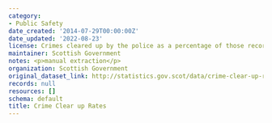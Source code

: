 ```yaml
---
category:
- Public Safety
date_created: '2014-07-29T00:00:00Z'
date_updated: '2022-08-23'
license: Crimes cleared up by the police as a percentage of those recorded.
maintainer: Scottish Government
notes: <p>manual extraction</p>
organization: Scottish Government
original_dataset_link: http://statistics.gov.scot/data/crime-clear-up-rates
records: null
resources: []
schema: default
title: Crime Clear up Rates
---
```

